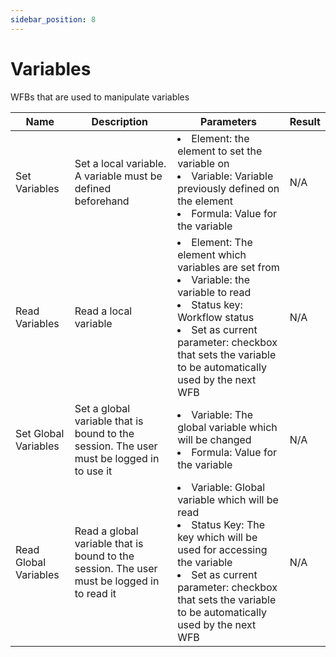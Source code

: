 ```yaml
---
sidebar_position: 8
---
```


# Variables

WFBs that are used to manipulate variables

| Name                  | Description                                                                                | Parameters                                                                                                                                                                                                                                            | Result |
| --------------------- | ------------------------------------------------------------------------------------------ | ----------------------------------------------------------------------------------------------------------------------------------------------------------------------------------------------------------------------------------------------------- | ------ |
| Set Variables         | Set a local variable. A variable must be defined beforehand                                | <li>Element: the element to set the variable on </li><li>Variable: Variable previously defined on the element </li><li>Formula: Value for the variable</li>                                                                                           |   N/A     |
| Read Variables        | Read a local variable                                                                      | <li>Element: The element which variables are set from </li> <li>Variable: the variable to read </li><li>Status key: Workflow status </li><li>Set as current parameter: checkbox that sets the variable to be automatically used by the next WFB </li> |  N/A      |
| Set Global Variables  | Set a global variable that is bound to the session. The user must be logged in to use it   | <li>Variable: The global variable which will be changed</li><li>Formula: Value for the variable </li>                                                                                                                                                 |   N/A     |
| Read Global Variables | Read a global variable that is bound to the session. The user must be logged in to read it | <li>Variable: Global variable which will be read</li><li>Status Key: The key which will be used for accessing the variable </li><li>Set as current parameter: checkbox that sets the variable to be automatically used by the next WFB </li>          |  N/A      |
